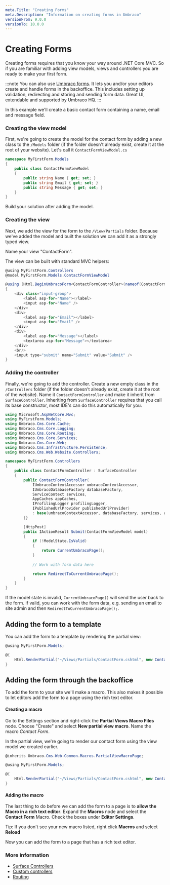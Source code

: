 ```yaml
---
meta.Title: "Creating Forms"
meta.Description: "Information on creating forms in Umbraco"
versionFrom: 9.0.0
versionTo: 10.0.0
---
```



# Creating Forms

Creating forms requires that you know your way around .NET Core MVC. So if you are familiar with adding view models, views and controllers you are ready to make your first form.

:::note
You can also use [Umbraco forms](https://umbraco.com/products/umbraco-forms/). It lets you and/or your editors create and handle forms in the backoffice. This includes setting up validation, redirecting and storing and sending form data. Great UI, extendable and supported by Umbraco HQ.
:::

In this example we'll create a basic contact form containing a name, email and message field.

### Creating the view model

First, we're going to create the model for the contact form by adding a new class to the `/Models` folder (if the folder doesn't already exist, create it at the root of your website). Let's call it `ContactFormViewModel.cs`

```csharp
namespace MyFirstForm.Models
{
    public class ContactFormViewModel 
    {
        public string Name { get; set; }
        public string Email { get; set; }
        public string Message { get; set; }
    }
}
```

Build your solution after adding the model.

### Creating the view
Next, we add the view for the form to the `/View/Partials` folder. Because we've added the model and built the solution we can add it as a strongly typed view.

Name your view "ContactForm".

The view can be built with standard MVC helpers:

```csharp
@using MyFirstForm.Controllers
@model MyFirstForm.Models.ContactFormViewModel

@using (Html.BeginUmbracoForm<ContactFormController>(nameof(ContactFormController.Submit)))
{
    <div class="input-group">
        <label asp-for="Name"></label>
        <input asp-for="Name" />
    </div>
    <div>
        <label asp-for="Email"></label>
        <input asp-for="Email" />
    </div>
    <div>
        <label asp-for="Message"></label>
        <textarea asp-for="Message"></textarea>
    </div>
    <br/>
    <input type="submit" name="Submit" value="Submit" />
}
```

### Adding the controller
Finally, we're going to add the controller. Create a new empty class in the `/Controllers` folder (if the folder doesn't already exist, create it at the root of the website). Name it `ContactFormController` and make it inherit from `SurfaceController`. Inheriting from `SurfaceController` requires that you call its base constructor, most IDE's can do this automatically for you.

```csharp
using Microsoft.AspNetCore.Mvc;
using MyFirstForm.Models;
using Umbraco.Cms.Core.Cache;
using Umbraco.Cms.Core.Logging;
using Umbraco.Cms.Core.Routing;
using Umbraco.Cms.Core.Services;
using Umbraco.Cms.Core.Web;
using Umbraco.Cms.Infrastructure.Persistence;
using Umbraco.Cms.Web.Website.Controllers;

namespace MyFirstForm.Controllers
{
    public class ContactFormController : SurfaceController
    {
        public ContactFormController(
            IUmbracoContextAccessor umbracoContextAccessor,
            IUmbracoDatabaseFactory databaseFactory,
            ServiceContext services,
            AppCaches appCaches,
            IProfilingLogger profilingLogger,
            IPublishedUrlProvider publishedUrlProvider) 
            : base(umbracoContextAccessor, databaseFactory, services, appCaches, profilingLogger, publishedUrlProvider)
        {}

        [HttpPost]
        public IActionResult Submit(ContactFormViewModel model)
        {
            if (!ModelState.IsValid)
            {
                return CurrentUmbracoPage();
            }
            
            // Work with form data here

            return RedirectToCurrentUmbracoPage();
        }
    }
}
```

If the model state is invalid, `CurrentUmbracoPage()` will send the user back to the form. If valid, you can work with the form data, e.g. sending an email to site admin and then `RedirectToCurrentUmbracoPage();`.

## Adding the form to a template
You can add the form to a template by rendering the partial view:

```csharp
@using MyFirstForm.Models;

@{
    Html.RenderPartial("~/Views/Partials/ContactForm.cshtml", new ContactFormViewModel());
}
```

## Adding the form through the backoffice
To add the form to your site we'll make a macro. This also makes it possible to let editors add the form to a page using the rich text editor.

#### Creating a macro
Go to the Settings section and right-click the __Partial Views Macro Files__ node. Choose "Create" and select __New partial view macro__. Name the macro *Contact Form*.

In the partial view, we're going to render our contact form using the view model we created earlier.

```csharp
@inherits Umbraco.Cms.Web.Common.Macros.PartialViewMacroPage;

@using MyFirstForm.Models;

@{
    Html.RenderPartial("~/Views/Partials/ContactForm.cshtml", new ContactFormViewModel());
}
```


#### Adding the macro
The last thing to do before we can add the form to a page is to **allow the Macro in a rich text editor**. Expand the __Macros__ node and select the __Contact Form__ Macro. Check the boxes under __Editor Settings__.

Tip: If you don't see your new macro listed, right click __Macros__ and select __Reload__

Now you can add the form to a page that has a rich text editor.

### More information
- [Surface Controllers](../../../Reference/Routing/surface-controllers.md)
- [Custom controllers](../../../Reference/Routing/custom-controllers.md)
- [Routing](../../../Reference/Routing/)
